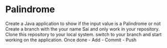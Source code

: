 # Palindrome
Create a Java application to show if the input value is a Palindrome or not
Create a branch with the your name Sai and only work in your repository.
Clone this repository to your local system.
switch to your branch and start working on the application.
Once done - Add - Commit - Push
